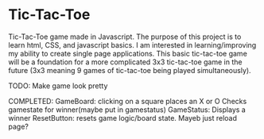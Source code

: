 # Tic-Tac-Toe
Tic-Tac-Toe game made in Javascript.
The purpose of this project is to learn html, CSS, and javascript basics. I am interested in learning/improving my ability to create single page applications. This basic tic-tac-toe game will be a foundation for a more complicated 3x3 tic-tac-toe game in the future (3x3 meaning 9 games of tic-tac-toe being played simultaneously).


TODO:
Make game look pretty

COMPLETED:
GameBoard:
    clicking on a square places an X or O
    Checks gamestate for winner(maybe put in gamestatus)
GameStatus:
    Displays a winner
ResetButton:
    resets game logic/board state. Mayeb just reload page? 